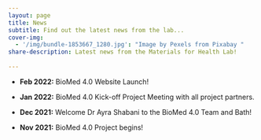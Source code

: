 ```yaml
---
layout: page
title: News
subtitle: Find out the latest news from the lab...
cover-img:
  - '/img/bundle-1853667_1280.jpg': "Image by Pexels from Pixabay "
share-description: Latest news from the Materials for Health Lab!
  
---
```


* **Feb 2022:** BioMed 4.0 Website Launch!

* **Jan 2022:** BioMed 4.0 Kick-off Project Meeting with all project partners.

* **Dec 2021:** Welcome Dr Ayra Shabani to the BioMed 4.0 Team and Bath! 

* **Nov 2021:** BioMed 4.0 Project begins!

